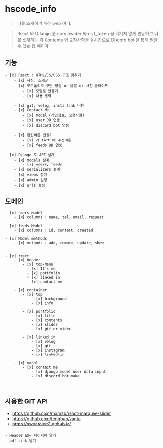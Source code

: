 # hscode_info

> 나를 소개하기 위한 web 이다.

> React 와 DJango 를 cors header 와 csrf_token 을 어기지 않게 연동하고
  나를 소개하는 각 Contents 와 요청사항을 실시간으로 Discord bot 을 통해 받을 수 있는
  웹 페이지

## 기능

    - [x] React : HTML/JS/CSS 구조 맞추기
        - [x] 사진, 소개글
        - [x] 포토폴리오 구현 영상 or 움짤 or 사진 슬라이드
            - [x] 모달로 만들기
            - [x] 내용 입력

        - [x] git, velog, insta link 버튼
        - [x] Contact Me
            - [x] modal (개인정보, 요청사항)
            - [x] user DB 연동
            - [x] discord bot 연동

        - [x] 편집버튼 만들기
            - [x] 각 text 에 수정버튼
            - [x] feeds DB 연동

    - [x] Django 로 API 설계
        - [x] models 설계
            - [x] users, feeds
        - [x] serializers 설계
        - [x] views 설계
        - [x] admin 설정
        - [x] urls 설정

## 도메인

    - [x] users Model
        - [x] columns : name, tel, email, request

    - [x] feeds Model
        - [x] columns : id, content, created

    - [x] Model methods
        - [x] methods : add, remove, update, show


    - [x] react
        - [x] header
            - [x] top-menu
              - [x] It's me
              - [x] portfolio
              - [x] linked in
              - [x] contact me

        - [x] container
            - [x] top
                - [x] background
                - [x] info

            - [x] portfolio
                - [x] title
                - [x] contents
                - [x] slider
                - [x] gif or video

            - [x] linked in
                - [x] velog
                - [x] git
                - [x] instagram
                - [x] linked-in

        - [x] modal
            - [x] contact me
                - [x] django model user data input
                - [x] discord bot make

<br>

## 사용한 GIT API

- https://github.com/mxmzb/react-marquee-slider
- https://github.com/tengbao/vanta
- https://sweetalert2.github.io/

####

    - Header 모든 페이지에 달기
    - pdf Link 달기
